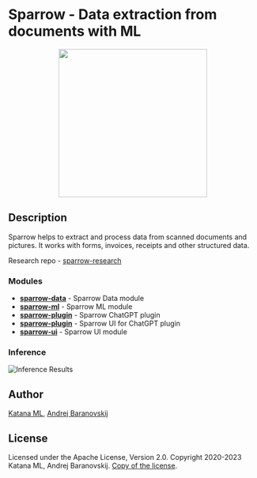# Sparrow - Data extraction from documents with ML

<p align="center">
  <img width="300" height="300" src="https://github.com/katanaml/sparrow/blob/main/sparrow-ui/assets/sparrow_logo_1.png">
</p>

## Description

Sparrow helps to extract and process data from scanned documents and pictures. It works with forms, invoices, receipts and other structured data.

Research repo - [sparrow-research](https://github.com/katanaml/sparrow-research)

### Modules

* **[sparrow-data](https://github.com/katanaml/sparrow/tree/main/sparrow-data)** - Sparrow Data module
* **[sparrow-ml](https://github.com/katanaml/sparrow/tree/main/sparrow-ml)** - Sparrow ML module
* **[sparrow-plugin](https://github.com/katanaml/sparrow/tree/main/sparrow-plugin)** - Sparrow ChatGPT plugin
* **[sparrow-plugin](https://github.com/katanaml/sparrow/tree/main/sparrow-plugin-ui)** - Sparrow UI for ChatGPT plugin
* **[sparrow-ui](https://github.com/katanaml/sparrow/tree/main/sparrow-ui)** - Sparrow UI module

### Inference

![Inference Results](https://github.com/katanaml/sparrow/blob/main/sparrow-ui/assets/inference_actual.png)

## Author

[Katana ML](https://katanaml.io), [Andrej Baranovskij](https://github.com/abaranovskis-redsamurai)

## License

Licensed under the Apache License, Version 2.0. Copyright 2020-2023 Katana ML, Andrej Baranovskij. [Copy of the license](https://github.com/katanaml/sparrow/blob/main/LICENSE).
